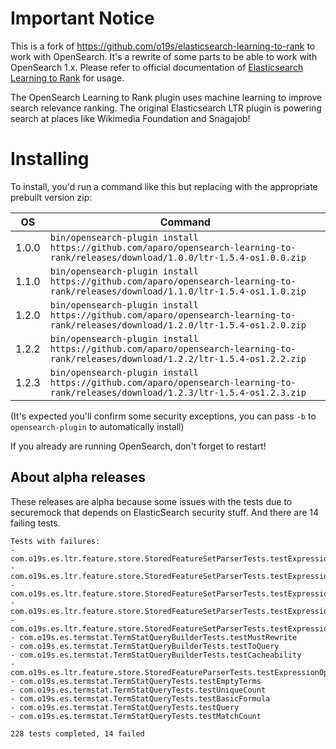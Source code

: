 # Important Notice

This is a fork of https://github.com/o19s/elasticsearch-learning-to-rank to work with OpenSearch. It's a rewrite of some parts to be able to work with OpenSearch 1.x. Please refer to official documentation of [Elasticsearch Learning to Rank](http://elasticsearch-learning-to-rank.readthedocs.io) for usage.

The OpenSearch Learning to Rank plugin uses machine learning to improve search relevance ranking. The original Elasticsearch LTR plugin is powering search at places like Wikimedia Foundation and Snagajob!


# Installing

To install, you'd run a command like this but replacing with the appropriate prebuilt version zip:

| OS     | Command |
| ------ | ------- |
| 1.0.0  | `bin/opensearch-plugin install https://github.com/aparo/opensearch-learning-to-rank/releases/download/1.0.0/ltr-1.5.4-os1.0.0.zip` |
| 1.1.0  | `bin/opensearch-plugin install https://github.com/aparo/opensearch-learning-to-rank/releases/download/1.1.0/ltr-1.5.4-os1.1.0.zip` |
| 1.2.0  | `bin/opensearch-plugin install https://github.com/aparo/opensearch-learning-to-rank/releases/download/1.2.0/ltr-1.5.4-os1.2.0.zip` |
| 1.2.2  | `bin/opensearch-plugin install https://github.com/aparo/opensearch-learning-to-rank/releases/download/1.2.2/ltr-1.5.4-os1.2.2.zip` |
| 1.2.3  | `bin/opensearch-plugin install https://github.com/aparo/opensearch-learning-to-rank/releases/download/1.2.3/ltr-1.5.4-os1.2.3.zip` |


(It's expected you'll confirm some security exceptions, you can pass `-b` to `opensearch-plugin` to automatically install)

If you already are running OpenSearch, don't forget to restart!


## About alpha releases

These releases are alpha because some issues with the tests due to securemock that depends on ElasticSearch security stuff.
And there are 14 failing tests.

```
Tests with failures:
- com.o19s.es.ltr.feature.store.StoredFeatureSetParserTests.testExpressionDoubleQueryParameter
- com.o19s.es.ltr.feature.store.StoredFeatureSetParserTests.testExpressionMissingQueryParameter
- com.o19s.es.ltr.feature.store.StoredFeatureSetParserTests.testExpressionIntegerQueryParameter
- com.o19s.es.ltr.feature.store.StoredFeatureSetParserTests.testExpressionShortQueryParameter
- com.o19s.es.ltr.feature.store.StoredFeatureSetParserTests.testExpressionInvalidQueryParameter
- com.o19s.es.termstat.TermStatQueryBuilderTests.testMustRewrite
- com.o19s.es.termstat.TermStatQueryBuilderTests.testToQuery
- com.o19s.es.termstat.TermStatQueryBuilderTests.testCacheability
- com.o19s.es.ltr.feature.store.StoredFeatureParserTests.testExpressionOptimization
- com.o19s.es.termstat.TermStatQueryTests.testEmptyTerms
- com.o19s.es.termstat.TermStatQueryTests.testUniqueCount
- com.o19s.es.termstat.TermStatQueryTests.testBasicFormula
- com.o19s.es.termstat.TermStatQueryTests.testQuery
- com.o19s.es.termstat.TermStatQueryTests.testMatchCount

228 tests completed, 14 failed
```
